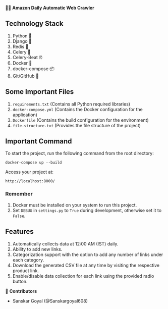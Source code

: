 🔎🚀 **Amazon Daily Automatic Web Crawler**

## Technology Stack
1. Python 🐍
2. Django 🎸
3. Redis 🔄
4. Celery 🌼
5. Celery-Beat ⏰
6. Docker 🐳
7. docker-compose 📦
8. Git/GitHub 🐙

## Some Important Files
1. `requirements.txt` (Contains all Python required libraries)
2. `docker-compose.yml` (Contains the Docker configuration for the application)
3. `Dockerfile` (Contains the build configuration for the environment)
4. `file-structure.txt` (Provides the file structure of the project)

## Important Command
To start the project, run the following command from the root directory:
```
docker-compose up --build
```

Access your project at:
```
http://localhost:8000/
```


### Remember
1. Docker must be installed on your system to run this project.
2. Set `DEBUG` in `settings.py` to `True` during development, otherwise set it to `False`.

## Features
1. Automatically collects data at 12:00 AM (IST) daily.
2. Ability to add new links.
3. Categorization support with the option to add any number of links under each category.
4. Download the generated CSV file at any time by visiting the respective product link.
5. Enable/disable data collection for each link using the provided radio button.

🙌 **Contributors**
- Sanskar Goyal (@Sanskargoyal608)
